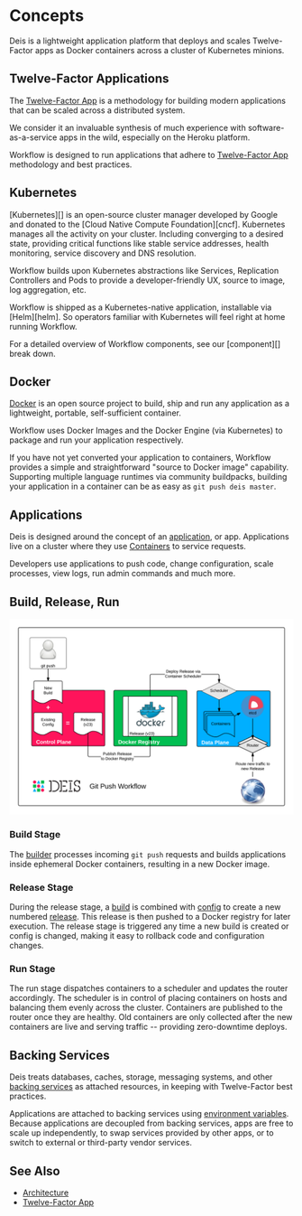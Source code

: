 # Concepts

Deis is a lightweight application platform that deploys and scales Twelve-Factor apps as Docker containers across a cluster of Kubernetes minions.

## Twelve-Factor Applications

The [Twelve-Factor App][] is a methodology for building modern
applications that can be scaled across a distributed system.

We consider it an invaluable synthesis of much experience with
software-as-a-service apps in the wild, especially on the
Heroku platform.

Workflow is designed to run applications that adhere to [Twelve-Factor App][]
methodology and best practices.

## Kubernetes

[Kubernetes][] is an open-source cluster manager developed by Google and
donated to the [Cloud Native Compute Foundation][cncf]. Kubernetes manages all
the activity on your cluster. Including converging to a desired state,
providing critical functions like stable service addresses, health monitoring,
service discovery and DNS resolution.

Workflow builds upon Kubernetes abstractions like Services, Replication
Controllers and Pods to provide a developer-friendly UX, source to image, log
aggregation, etc.

Workflow is shipped as a Kubernetes-native application, installable via
[Helm][helm]. So operators familiar with Kubernetes will feel right at home
running Workflow.

For a detailed overview of Workflow components, see our [component][] break down.

## Docker

[Docker][] is an open source project to build, ship and run any
application as a lightweight, portable, self-sufficient container.

Workflow uses Docker Images and the Docker Engine (via Kubernetes) to package
and run your application respectively.

If you have not yet converted your application to containers, Workflow provides
a simple and straightforward "source to Docker image" capability. Supporting
multiple language runtimes via community buildpacks, building your application
in a container can be as easy as `git push deis master`.

## Applications

Deis is designed around the concept of an [application][], or app.
Applications live on a cluster where they use [Containers][]
to service requests.

Developers use applications to push code, change configuration, scale processes,
view logs, run admin commands and much more.

## Build, Release, Run

![Deis Git Push Workflow](DeisGitPushWorkflow.png)

### Build Stage

The [builder][] processes incoming `git push` requests and builds applications
inside ephemeral Docker containers, resulting in a new Docker image.

### Release Stage

During the release stage, a [build][] is combined with [config][] to create a new numbered
[release][]. This release is then pushed to a Docker registry for later execution.
The release stage is triggered any time a new build is created or config is
changed, making it easy to rollback code and configuration changes.

### Run Stage

The run stage dispatches containers to a scheduler and updates the router accordingly.
The scheduler is in control of placing containers on hosts and balancing them evenly across the cluster.
Containers are published to the router once they are healthy.  Old containers are only collected
after the new containers are live and serving traffic -- providing zero-downtime deploys.

## Backing Services

Deis treats databases, caches, storage, messaging systems, and other
[backing services][] as attached resources, in keeping with Twelve-Factor
best practices.

Applications are attached to backing services using [environment variables][].
Because applications are decoupled from backing services, apps are free to scale up independently,
to swap services provided by other apps, or to switch to external or third-party vendor services.

## See Also

* [Architecture](architecture.md)
* [Twelve-Factor App][]


[application]: ../reference-guide/terms.md#application
[build]: ../reference-guide/terms.md#build
[builder]: components.md#builder
[config]: ../reference-guide/terms.md#config
[containers]: ../reference-guide/terms.md#container
[Docker]: http://docker.io/
[Build and Run]: http://12factor.net/build-release-run
[backing services]: http://12factor.net/backing-services
[environment variables]: http://12factor.net/config
[release]: ../reference-guide/terms.md#release
[Twelve-Factor App]: http://12factor.net/
